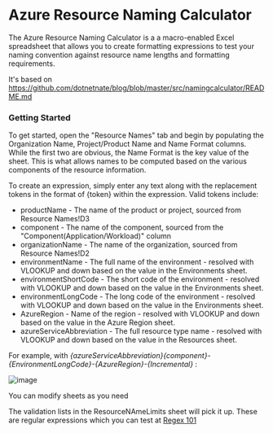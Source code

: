 # Azure Resource Naming Calculator

The Azure Resource Naming Calculator is a a macro-enabled Excel spreadsheet that allows you to create formatting expressions to test your naming convention against resource name lengths and formatting requirements. 

It's based on https://github.com/dotnetnate/blog/blob/master/src/namingcalculator/README.md


### Getting Started
To get started, open the "Resource Names" tab and begin by populating the Organization Name, Project/Product Name and Name Format columns. While the first two are obvious, the Name Format is the key value of the sheet. This is what allows names to be computed based on the various components of the resource information. 

To create an expression, simply enter any text along with the replacement tokens in the format of {token} within the expression. Valid tokens include:

* productName - The name of the product or project, sourced from Resource Names!D3
* component - The name of the component, sourced from the "Component(Application/Workload)" column
* organizationName - The name of the organization, sourced from Resource Names!D2
* environmentName - The full name of the environment - resolved with  VLOOKUP and down based on the value in the Environments sheet.
* environmentShortCode - The short code of the environment - resolved with  VLOOKUP and down based on the value in the Environments sheet.
* environmentLongCode - The long code of the environment - resolved with  VLOOKUP and down based on the value in the Environments sheet.
* AzureRegion - Name of the region - resolved with  VLOOKUP and down based on the value in the Azure Region sheet.
* azureServiceAbbreviation - The full resource type name - resolved with  VLOOKUP and down based on the value in the Resources sheet.


For example, with *{azureServiceAbbreviation}{component}-{EnvironmentLongCode}-{AzureRegion}-{Incremental}* :


![image](https://user-images.githubusercontent.com/39990341/158825007-22ce383e-37ce-4712-afa9-3fb5e35af11f.png)



You can modify sheets as you need

The validation lists in the ResourceNAmeLimits sheet will pick it up. These are regular expressions which you can test at [Regex 101](https://regex101.com/)  

